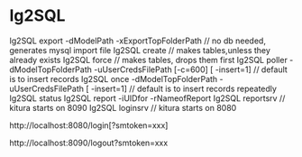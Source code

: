 # Ig2SQL
Ig2SQL  export  -dModelPath -xExportTopFolderPath // no db needed, generates mysql import file
Ig2SQL  create  // makes tables,unless they already exists
Ig2SQL  force   // makes tables, drops them first
Ig2SQL  poller  -dModelTopFolderPath -uUserCredsFilePath  [-c=600] [ -insert=1] // default is to insert records
Ig2SQL  once    -dModelTopFolderPath  -uUserCredsFilePath [ -insert=1] // default is to insert records repeatedly
Ig2SQL  status
Ig2SQL  report   -iUIDfor -rNameofReport
Ig2SQL  reportsrv // kitura starts on 8090
Ig2SQL  loginsrv // kitura starts on 8080

http://localhost:8080/login[?smtoken=xxx]

http://localhost:8090/logout?smtoken=xxx